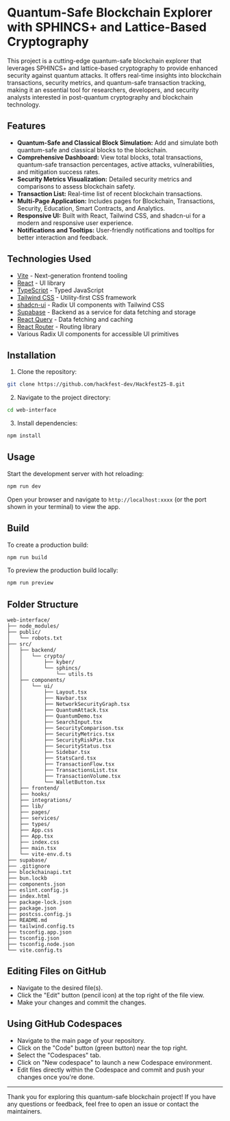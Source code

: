 # Quantum-Safe Blockchain Explorer with SPHINCS+ and Lattice-Based Cryptography

This project is a cutting-edge quantum-safe blockchain explorer that leverages SPHINCS+ and lattice-based cryptography to provide enhanced security against quantum attacks. It offers real-time insights into blockchain transactions, security metrics, and quantum-safe transaction tracking, making it an essential tool for researchers, developers, and security analysts interested in post-quantum cryptography and blockchain technology.

## Features

- **Quantum-Safe and Classical Block Simulation:** Add and simulate both quantum-safe and classical blocks to the blockchain.
- **Comprehensive Dashboard:** View total blocks, total transactions, quantum-safe transaction percentages, active attacks, vulnerabilities, and mitigation success rates.
- **Security Metrics Visualization:** Detailed security metrics and comparisons to assess blockchain safety.
- **Transaction List:** Real-time list of recent blockchain transactions.
- **Multi-Page Application:** Includes pages for Blockchain, Transactions, Security, Education, Smart Contracts, and Analytics.
- **Responsive UI:** Built with React, Tailwind CSS, and shadcn-ui for a modern and responsive user experience.
- **Notifications and Tooltips:** User-friendly notifications and tooltips for better interaction and feedback.

## Technologies Used

- [Vite](https://vitejs.dev/) - Next-generation frontend tooling
- [React](https://reactjs.org/) - UI library
- [TypeScript](https://www.typescriptlang.org/) - Typed JavaScript
- [Tailwind CSS](https://tailwindcss.com/) - Utility-first CSS framework
- [shadcn-ui](https://ui.shadcn.com/) - Radix UI components with Tailwind CSS
- [Supabase](https://supabase.com/) - Backend as a service for data fetching and storage
- [React Query](https://tanstack.com/query/latest) - Data fetching and caching
- [React Router](https://reactrouter.com/) - Routing library
- Various Radix UI components for accessible UI primitives

## Installation

1. Clone the repository:

```sh
git clone https://github.com/hackfest-dev/Hackfest25-8.git
```

2. Navigate to the project directory:

```sh
cd web-interface
```

3. Install dependencies:

```sh
npm install
```

## Usage

Start the development server with hot reloading:

```sh
npm run dev
```

Open your browser and navigate to `http://localhost:xxxx` (or the port shown in your terminal) to view the app.

## Build

To create a production build:

```sh
npm run build
```

To preview the production build locally:

```sh
npm run preview
```

## Folder Structure

```
web-interface/
├── node_modules/
├── public/
│   └── robots.txt
├── src/
│   ├── backend/
│   │   └── crypto/
│   │       ├── kyber/
│   │       └── sphincs/
│   │           └── utils.ts
│   ├── components/
│   │   └── ui/
│   │       ├── Layout.tsx
│   │       ├── Navbar.tsx
│   │       ├── NetworkSecurityGraph.tsx
│   │       ├── QuantumAttack.tsx
│   │       ├── QuantumDemo.tsx
│   │       ├── SearchInput.tsx
│   │       ├── SecurityComparison.tsx
│   │       ├── SecurityMetrics.tsx
│   │       ├── SecurityRiskPie.tsx
│   │       ├── SecurityStatus.tsx
│   │       ├── Sidebar.tsx
│   │       ├── StatsCard.tsx
│   │       ├── TransactionFlow.tsx
│   │       ├── TransactionsList.tsx
│   │       ├── TransactionVolume.tsx
│   │       └── WalletButton.tsx
│   ├── frontend/
│   ├── hooks/
│   ├── integrations/
│   ├── lib/
│   ├── pages/
│   ├── services/
│   ├── types/
│   ├── App.css
│   ├── App.tsx
│   ├── index.css
│   ├── main.tsx
│   └── vite-env.d.ts
├── supabase/
├── .gitignore
├── blockchainapi.txt
├── bun.lockb
├── components.json
├── eslint.config.js
├── index.html
├── package-lock.json
├── package.json
├── postcss.config.js
├── README.md
├── tailwind.config.ts
├── tsconfig.app.json
├── tsconfig.json
├── tsconfig.node.json
└── vite.config.ts

```


## Editing Files on GitHub

- Navigate to the desired file(s).
- Click the "Edit" button (pencil icon) at the top right of the file view.
- Make your changes and commit the changes.

## Using GitHub Codespaces

- Navigate to the main page of your repository.
- Click on the "Code" button (green button) near the top right.
- Select the "Codespaces" tab.
- Click on "New codespace" to launch a new Codespace environment.
- Edit files directly within the Codespace and commit and push your changes once you're done.

---

Thank you for exploring this quantum-safe blockchain project! If you have any questions or feedback, feel free to open an issue or contact the maintainers.
